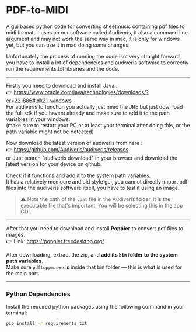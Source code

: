 # PDF-to-MIDI

A gui based python code for converting sheetmusic containing pdf files to midi format, it uses an ocr software called Audiveris, it also a command line argument and may not work the same way in mac, it is only for windows yet, but you can use it in mac doing some changes.

Unfortunately the process of running the code isnt very straight forward, you have to install a lot of dependencies and audiveris software to correctly run the requirements.txt libraries and the code.

-----------------------------------------------------------------------------------------------------------------------------------

Firstly you need to download and install Java :  
👉 https://www.oracle.com/java/technologies/downloads/?er=221886#jdk21-windows  
For audiveris to function you actually just need the JRE but just download the full sdk if you havent already and make sure to add it to the path variables in your windows.  
(make sure to restart your PC or at least your terminal after doing this, or the path variable might not be detected)

Now download the latest version of audiveris from here :  
👉 https://github.com/Audiveris/audiveris/releases  
or Just search "audiveris download" in your browser and download the latest version for your device on github.

Check if it functions and add it to the system path variables.  
It has a relatively mediocre and old style gui, you cannot directly import pdf files into the audiveris software itself, you have to test it using an image.  

> ⚠️ Note the path of the `.bat` file in the Audiveris folder, it is the executable file that's important. You will be selecting this in the app GUI.

-----------------------------------------------------------------------------------------------------------------------------------

After that you need to download and install **Poppler** to convert pdf files to images.  
👉 Link: https://poppler.freedesktop.org/  

After downloading, extract the zip, and **add its `bin` folder to the system path variables**.  
Make sure `pdftoppm.exe` is inside that bin folder — this is what is used for the main part.

-----------------------------------------------------------------------------------------------------------------------------------

### Python Dependencies

Install the required python packages using the following command in your terminal:
```bash
pip install -r requirements.txt
